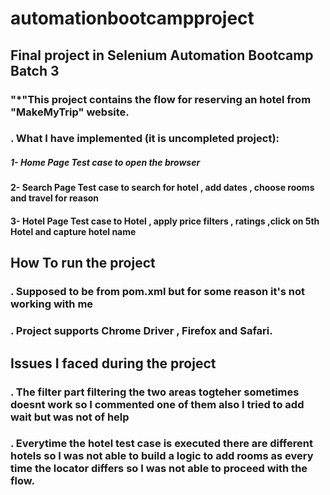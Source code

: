 # automationbootcampproject 
## Final project in Selenium Automation Bootcamp Batch 3

### "*"This project contains the flow for reserving an hotel from "MakeMyTrip" website.
### . What I have implemented (it is uncompleted project):
##### 1- Home Page Test case to open the browser
####  2- Search Page Test case to search for hotel , add dates , choose rooms and travel for reason
####  3- Hotel Page Test case to Hotel , apply price  filters , ratings ,click on 5th  Hotel and capture hotel name

## How To run the project
### . Supposed to be from pom.xml but for some reason it's not working with me
### . Project supports Chrome Driver , Firefox and Safari.

## Issues I faced during the project
 ### . The filter part filtering the two areas togteher sometimes doesnt work so I commented one of them also I tried to add wait but was not of help
 ### . Everytime the hotel test case is executed there are different hotels so I was not able to build a logic to add rooms as every time the locator differs so I was not able to        proceed with the flow.
 
 



